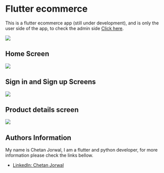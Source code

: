 # Flutter ecommerce 

This is a flutter ecommerce app (still under development), and is only the user side of the app, 
to check the admin side [Click here](https://github.com/Chetanjorwal3/Admin-side-flutter/tree/add_product).

<img src="images/flutter_ecommerce.jpg">

## Home Screen
<img src="images/home.jpg">

## Sign in and Sign up Screens
<img src="images/sign.jpg">

## Product details screen
<img src="images/img2.png">


## Authors Information
My name is Chetan Jorwal, I am a flutter and python developer, for more information please check the links bellow.

- [LinkedIn: Chetan Jorwal](https://www.linkedin.com/in/chetan-jorwal-b459561a0/)

